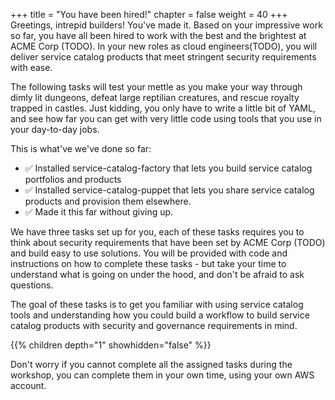 +++
title = "You have been hired!"
chapter = false
weight = 40
+++
Greetings, intrepid builders! You've made it.  Based on your impressive work so far, you have all been hired to work with the best and the brightest at ACME Corp (TODO). In your new roles as cloud engineers(TODO), you will deliver service catalog products that meet stringent security requirements with ease.

The following tasks will test your mettle as you make your way through dimly lit dungeons, defeat large reptilian creatures, and rescue royalty trapped in castles. Just kidding, you only have to write a little bit of YAML, and see how far you can get with very little code using tools that you  use in your day-to-day jobs.

This is  what've we've done so far:

* ✅ Installed service-catalog-factory that lets you build service catalog portfolios and products
* ✅ Installed service-catalog-puppet that lets you share service catalog products and provision them elsewhere.
* ✅ Made it this far without giving up.

We have three tasks set up for you, each of these tasks requires you to think about security requirements that have been set by ACME Corp (TODO) and build easy to use solutions. You will be provided with code and instructions on how to complete these tasks - but take your time to understand what is going on under the hood, and don't be afraid to ask questions.

The goal of these tasks is to get you familiar with using service catalog tools and understanding how you could build a workflow to build service catalog products with security and governance requirements in mind.

{{% children depth="1" showhidden="false" %}}

Don't worry if you cannot complete all the assigned tasks during the workshop, you can complete them in your own time, using your own AWS account.
